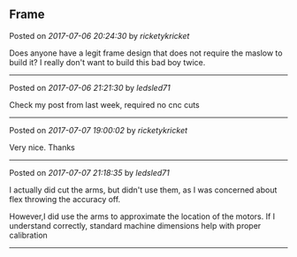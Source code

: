 ## Frame
Posted on *2017-07-06 20:24:30* by *ricketykricket*

Does anyone have a legit frame design that does not require the maslow to build it?  I really don't want to build this bad boy twice.

---

Posted on *2017-07-06 21:21:30* by *ledsled71*

Check my post from last week, required no cnc cuts

---

Posted on *2017-07-07 19:00:02* by *ricketykricket*

Very nice.  Thanks

---

Posted on *2017-07-07 21:18:35* by *ledsled71*

I actually did cut the arms, but didn't use them, as I was concerned about flex throwing the accuracy off.

However,I did use the arms to approximate the location of the motors.  If I understand correctly, standard machine dimensions help with proper calibration

---

